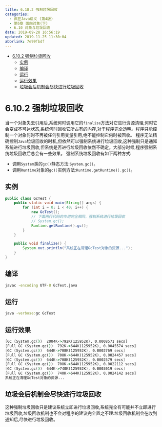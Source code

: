 ```yaml
---
title: 6.10.2 强制垃圾回收
categories: 
  - 疯狂Java讲义 (第4版)
  - 第6章 面向对象(下)
  - 6.10 对象与垃圾回收
date: 2019-09-28 16:56:19
updated: 2019-11-25 11:30:04
abbrlink: 7e99fbdf
---
```

<div id='my_toc'>

- [6.10.2 强制垃圾回收](/JavaReadingNotes/7e99fbdf/#6-10-2-强制垃圾回收)
    - [实例](/JavaReadingNotes/7e99fbdf/#实例)
    - [编译](/JavaReadingNotes/7e99fbdf/#编译)
    - [运行](/JavaReadingNotes/7e99fbdf/#运行)
    - [运行效果](/JavaReadingNotes/7e99fbdf/#运行效果)
    - [垃圾会后机制会尽快进行垃圾回收](/JavaReadingNotes/7e99fbdf/#垃圾会后机制会尽快进行垃圾回收)

</div>
<!--more-->
<script>if (navigator.platform.toLowerCase() == 'win32'){document.getElementById('my_toc').style.display = 'none';}</script>

<!--end-->
<!--SSTStart-->
# 6.10.2 强制垃圾回收 #
当一个对象失去引用后,系统何时调用它的`finalize`方法对它进行资源清理,何时它会变成不可达状态,系统何时回收它所占有的内存,对于程序完全透明。程序只能控制一个对象何时不再被任何引用变量引用,绝不能控制它何时被回收。
程序无法精确控制`Java`垃圾回收的时机,但依然可以强制系统进行垃圾回收,这种强制只是通知系统进行垃圾回收,但系统是否进行垃圾回收依然不确定。大部分时候,程序强制系统垃圾回收后总会有一些效果。
强制系统垃圾回收有如下两种方式:
- 调用`System`类的`gc()`静态方法:`System.gc()`。
- 调用`Runtime`对象的`gc()`实例方法:`Runtime.getRuntime().gc()`。

<!--SSTStop-->
## 实例 ##
```java
public class GcTest {
    public static void main(String[] args) {
        for (int i = 0; i < 40; i++) {
            new GcTest();
            // 下面两行代码的作用完全相同，强制系统进行垃圾回收
            // System.gc();
            Runtime.getRuntime().gc();
        }
    }

    public void finalize() {
        System.out.println("系统正在清理GcTest对象的资源...");
    }
}
```
## 编译 ##
```cmd
javac -encoding UTF-8 GcTest.java
```
## 运行 ##
```cmd
java -verbose:gc GcTest
```
## 运行效果 ##
```cmd
[GC (System.gc())  2004K->792K(125952K), 0.0008571 secs]
[Full GC (System.gc())  792K->644K(125952K), 0.0045574 secs]
[GC (System.gc())  644K->708K(125952K), 0.0002769 secs]
[Full GC (System.gc())  708K->644K(125952K), 0.0024457 secs]
[GC (System.gc())  644K->708K(125952K), 0.0002579 secs]
[Full GC (System.gc())  708K->644K(125952K), 0.0022112 secs]
[GC (System.gc())  644K->740K(125952K), 0.0003019 secs]
[Full GC (System.gc())  740K->644K(125952K), 0.0024142 secs]
系统正在清理GcTest对象的资源...

```
<!--SSTStart-->
## 垃圾会后机制会尽快进行垃圾回收 ##
这种强制垃圾回收只是建议系统立即进行垃圾回收,系统完全有可能并不立即进行垃圾回收,垃圾回收机制也不会对程序的建议完全置之不理:垃圾回收机制会在收到通知后,尽快进行垃圾回收。
<!--SSTStop-->

